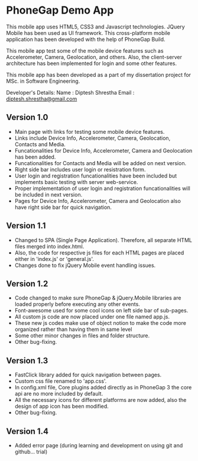 # PhoneGap Demo App

This mobile app uses HTML5, CSS3 and Javascript technologies. JQuery Mobile has been used as UI framework.
This cross-platform mobile application has been developed with the help of PhoneGap Build.

This mobile app test some of the mobile device features such as Accelerometer, Camera, Geolocation, and others.
Also, the client-server architecture has been implemented for login and some other features.

This mobile app has been developed as a part of my dissertation project for MSc. in Software Engineering.

Developer's Details:
Name : Diptesh Shrestha
Email : diptesh.shrestha@gmail.com

## Version 1.0

- Main page with links for testing some mobile device features.
- Links include Device Info, Accelerometer, Camera, Geolocation, Contacts and Media.
- Funcationalities for Device Info, Accelerometer, Camera and Geolocation has been added.
- Funcationalities for Contacts and Media will be added on next version.
- Right side bar includes user login or resistration form.
- User login and registration funcationalities have been included but implements basic testing with server web-service.
- Proper implementation of user login and registration funcationalities will be included in next version.
- Pages for Device Info, Accelerometer, Camera and Geolocation also have right side bar for quick navigation.

## Version 1.1

- Changed to SPA (Single Page Application). Therefore, all separate HTML files merged into index.html.
- Also, the code for respective js files for each HTML pages are placed either in 'index.js' or 'general.js'.
- Changes done to fix jQuery Mobile event handling issues.

## Version 1.2

- Code changed to make sure PhoneGap & jQuery.Mobile libraries are loaded properly before executing any other events.
- Font-awesome used for some cool icons on left side bar of sub-pages.
- All custom js code are now placed under one file named app.js.
- These new js codes make use of object notion to make the code more organized rather than having them in same level
- Some other minor changes in files and folder structure.
- Other bug-fixing.

## Version 1.3

- FastClick library added for quick navigation between pages.
- Custom css file renamed to 'app.css'.
- In config.xml file, Core plugins added directly as in PhoneGap 3 the core api are no more included by default.
- All the necessary icons for different platforms are now added, also the design of app icon has been modified.
- Other bug-fixing.

## Version 1.4

- Added error page (during learning and development on using git and github... trial)
